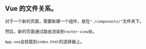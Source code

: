 ## Vue 的文件关系。

对于一个新的页面，需要新建一个组件，放在`"./components/"`文件夹下。

然后，新的页面通过路由渲染到`router-view`处。

`App.vue`会挂载到`index.html`的选择器上。
